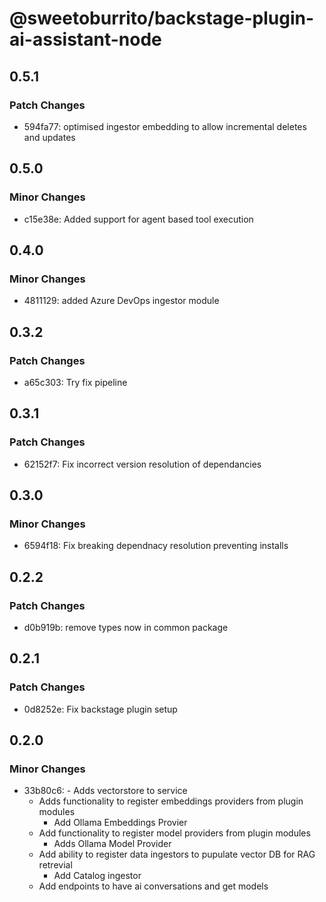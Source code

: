 # @sweetoburrito/backstage-plugin-ai-assistant-node

## 0.5.1

### Patch Changes

- 594fa77: optimised ingestor embedding to allow incremental deletes and updates

## 0.5.0

### Minor Changes

- c15e38e: Added support for agent based tool execution

## 0.4.0

### Minor Changes

- 4811129: added Azure DevOps ingestor module

## 0.3.2

### Patch Changes

- a65c303: Try fix pipeline

## 0.3.1

### Patch Changes

- 62152f7: Fix incorrect version resolution of dependancies

## 0.3.0

### Minor Changes

- 6594f18: Fix breaking dependnacy resolution preventing installs

## 0.2.2

### Patch Changes

- d0b919b: remove types now in common package

## 0.2.1

### Patch Changes

- 0d8252e: Fix backstage plugin setup

## 0.2.0

### Minor Changes

- 33b80c6: - Adds vectorstore to service
  - Adds functionality to register embeddings providers from plugin modules
    - Add Ollama Embeddings Provier
  - Add functionality to register model providers from plugin modules
    - Adds Ollama Model Provider
  - Add ability to register data ingestors to pupulate vector DB for RAG retrevial
    - Add Catalog ingestor
  - Add endpoints to have ai conversations and get models
